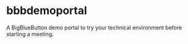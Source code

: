 # bbbdemoportal
A BigBlueButton demo portal to try your technical environment before starting a meeting.
